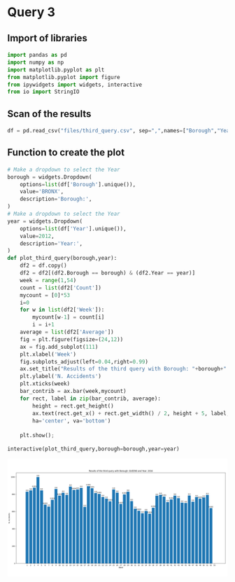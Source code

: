 # Query 3

## Import of libraries


```python
import pandas as pd
import numpy as np
import matplotlib.pyplot as plt
from matplotlib.pyplot import figure
from ipywidgets import widgets, interactive
from io import StringIO

```

## Scan of the results


```python
df = pd.read_csv("files/third_query.csv", sep=",",names=["Borough","Year","Week","Count","Average"])
```

## Function to create the plot


```python
# Make a dropdown to select the Year
borough = widgets.Dropdown(
    options=list(df['Borough'].unique()),
    value='BRONX',
    description='Borough:',
)
# Make a dropdown to select the Year
year = widgets.Dropdown(
    options=list(df['Year'].unique()),
    value=2012,
    description='Year:',
)
def plot_third_query(borough,year):
	df2 = df.copy()
	df2 = df2[(df2.Borough == borough) & (df2.Year == year)]
	week = range(1,54)
	count = list(df2['Count'])
	mycount = [0]*53
	i=0
	for w in list(df2['Week']):
		mycount[w-1] = count[i]
		i = i+1
	average = list(df2['Average'])
	fig = plt.figure(figsize=(24,12))
	ax = fig.add_subplot(111)
	plt.xlabel('Week')
	fig.subplots_adjust(left=0.04,right=0.99)
	ax.set_title("Results of the third query with Borough: "+borough+" and Year: "+str(year))
	plt.ylabel('N. Accidents')
	plt.xticks(week)
	bar_contrib = ax.bar(week,mycount)
	for rect, label in zip(bar_contrib, average):
		height = rect.get_height()
		ax.text(rect.get_x() + rect.get_width() / 2, height + 5, label,
		ha='center', va='bottom')
	
	plt.show();
```


```python
interactive(plot_third_query,borough=borough,year=year)
```


![](https://github.com/StevenSalazarM/Apache-Spark-Car-Accidents-in-NY/blob/master/results/third_query.png)

